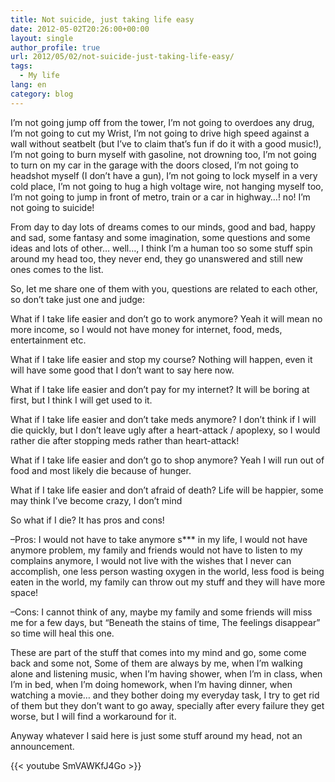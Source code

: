 ```yaml
---
title: Not suicide, just taking life easy
date: 2012-05-02T20:26:00+00:00
layout: single
author_profile: true
url: 2012/05/02/not-suicide-just-taking-life-easy/
tags:
  - My life
lang: en
category: blog
---
```

I’m not going jump off from the tower, I’m not going to overdoes any drug, I’m not going to cut my Wrist, I’m not going to drive high speed against a wall without seatbelt (but I’ve to claim that’s fun if do it with a good music!), I’m not going to burn myself with gasoline, not drowning too, I’m not going to turn on my car in the garage with the doors closed, I’m not going to headshot myself (I don’t have a gun), I’m not going to lock myself in a very cold place, I’m not going to hug a high voltage wire, not hanging myself too, I’m not going to jump in front of metro, train or a car in highway…! no! I’m not going to suicide!

From day to day lots of dreams comes to our minds, good and bad, happy and sad, some fantasy and some imagination, some questions and some ideas and lots of other… well…, I think I’m a human too so some stuff spin around my head too, they never end, they go unanswered and still new ones comes to the list.

So, let me share one of them with you, questions are related to each other, so don’t take just one and judge:

What if I take life easier and don’t go to work anymore? Yeah it will mean no more income, so I would not have money for internet, food, meds, entertainment etc.

What if I take life easier and stop my course? Nothing will happen, even it will have some good that I don’t want to say here now.

What if I take life easier and don’t pay for my internet? It will be boring at first, but I think I will get used to it.

What if I take life easier and don’t take meds anymore? I don’t think if I will die quickly, but I don’t leave ugly after a heart-attack / apoplexy, so I would rather die after stopping meds rather than heart-attack!

What if I take life easier and don’t go to shop anymore? Yeah I will run out of food and most likely die because of hunger.

What if I take life easier and don’t afraid of death? Life will be happier, some may think I’ve become crazy, I don’t mind

So what if I die? It has pros and cons!

&#8211;Pros: I would not have to take anymore s\*** in my life, I would not have anymore problem, my family and friends would not have to listen to my complains anymore, I would not live with the wishes that I never can accomplish, one less person wasting oxygen in the world, less food is being eaten in the world, my family can throw out my stuff and they will have more space!

&#8211;Cons: I cannot think of any, maybe my family and some friends will miss me for a few days, but “Beneath the stains of time, The feelings disappear” so time will heal this one.

These are part of the stuff that comes into my mind and go, some come back and some not, Some of them are always by me, when I’m walking alone and listening music, when I’m having shower, when I’m in class, when I’m in bed, when I’m doing homework, when I’m having dinner, when watching a movie… and they bother doing my everyday task, I try to get rid of them but they don’t want to go away, specially after every failure they get worse, but I will find a workaround for it.

Anyway whatever I said here is just some stuff around my head, not an announcement.

{{< youtube SmVAWKfJ4Go >}}
